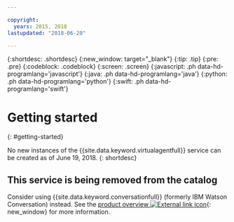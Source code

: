 ```yaml
---

copyright:
  years: 2015, 2018
lastupdated: "2018-06-20"

---
```


{:shortdesc: .shortdesc}
{:new_window: target="_blank"}
{:tip: .tip}
{:pre: .pre}
{:codeblock: .codeblock}
{:screen: .screen}
{:javascript: .ph data-hd-programlang='javascript'}
{:java: .ph data-hd-programlang='java'}
{:python: .ph data-hd-programlang='python'}
{:swift: .ph data-hd-programlang='swift'}

# Getting started
{: #getting-started}

No new instances of the {{site.data.keyword.virtualagentfull}} service can be created as of June 19, 2018.
{: shortdesc}

## This service is being removed from the catalog

Consider using {{site.data.keyword.conversationfull}} (formerly IBM Watson Conversation) instead. See the [product overview ![External link icon](../../icons/launch-glyph.svg "External link icon")](https://www.ibm.com/watson/services/conversation){: new_window} for more information.
